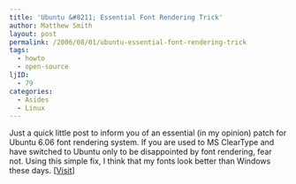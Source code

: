 ```yaml
---
title: 'Ubuntu &#8211; Essential Font Rendering Trick'
author: Matthew Smith
layout: post
permalink: /2006/08/01/ubuntu-essential-font-rendering-trick
tags:
  - howto
  - open-source
ljID:
  - 79
categories:
  - Asides
  - Linux
---
```

Just a quick little post to inform you of an essential (in my opinion) patch for Ubuntu 6.06 font rendering system. If you are used to MS ClearType and have switched to Ubuntu only to be disappointed by font rendering, fear not. Using this simple fix, I think that my fonts look better than Windows these days. [[Visit][1]]

 [1]: http://www.ubuntuforums.org/showthread.php?t=180647